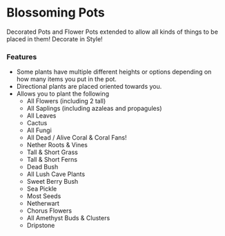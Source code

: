 # Blossoming Pots<!--$headerTitle--><!--$pmc:delete-->

Decorated Pots and Flower Pots extended to allow all kinds of things to be placed in them! Decorate in Style! <!--$pmc:headerSize-->

### Features
- Some plants have multiple different heights or options depending on how many items you put in the pot. 
- Directional plants are placed oriented towards you.
- Allows you to plant the following
  - All Flowers (including 2 tall)
  - All Saplings (including azaleas and propagules)
  - All Leaves
  - Cactus
  - All Fungi
  - All Dead / Alive Coral & Coral Fans!
  - Nether Roots & Vines
  - Tall & Short Grass
  - Tall & Short Ferns
  - Dead Bush
  - All Lush Cave Plants
  - Sweet Berry Bush
  - Sea Pickle
  - Most Seeds
  - Netherwart
  - Chorus Flowers
  - All Amethyst Buds & Clusters
  - Dripstone
